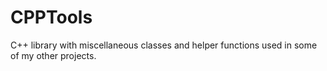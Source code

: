 CPPTools
===========

C++ library with miscellaneous classes and helper functions used in some of my
other projects.
